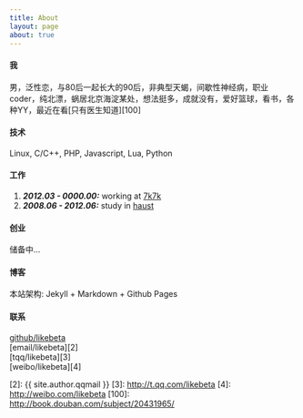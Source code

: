 ```yaml
---
title: About
layout: page
about: true
---
```


#### 我

男，泛性恋，与80后一起长大的90后，非典型天蝎，间歇性神经病，职业coder，纯北漂，蜗居北京海淀某处，想法挺多，成就没有，爱好篮球，看书，各种YY，最近在看[只有医生知道][100]

#### 技术

Linux, C/C++, PHP, Javascript, Lua, Python

#### 工作

1. ***2012.03 - 0000.00:*** working at [7k7k](http://www.7k7k.com "7k7k小游戏")
2. ***2008.06 - 2012.06:*** study in [haust](http://www.haust.edu.cn "河南科技大学")

#### 创业

储备中...

#### 博客

本站架构: Jekyll + Markdown + Github Pages  

#### 联系

[github/likebeta][1]  
[email/likebeta][2]  
[tqq/likebeta][3]  
[weibo/likebeta][4]  


[1]: https://github.com/likebeta
[2]: {{ site.author.qqmail }}
[3]: http://t.qq.com/likebeta
[4]: http://weibo.com/likebeta
[100]: http://book.douban.com/subject/20431965/

